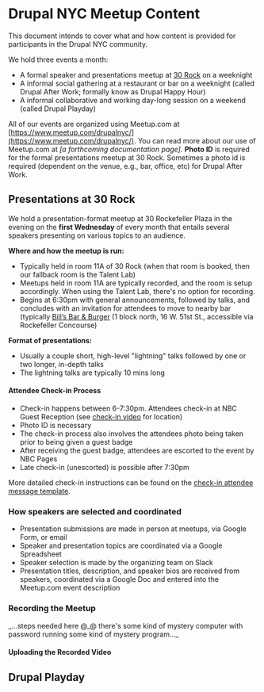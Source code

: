 # Drupal NYC Meetup Content

This document intends to cover what and how content is provided for participants in the Drupal NYC community.

We hold three events a month:

* A formal speaker and presentations meetup at [30 Rock](https://www.google.com/maps?f=q&hl=en&q=30+Rockefeller+Center,+New+York,+NY,+10112,+us) on a weeknight
* A informal social gathering at a restaurant or bar on a weeknight \(called Drupal After Work; formally know as Drupal Happy Hour\)
* A informal collaborative and working day-long session on a weekend \(called Drupal Playday\)

All of our events are organized using Meetup.com at [https://www.meetup.com/drupalnyc/](https://www.meetup.com/drupalnyc/). You can read more about our use of Meetup.com at _\[a forthcoming documentation page\]_. **Photo ID** is required for the formal presentations meetup at 30 Rock. Sometimes a photo id is required \(dependent on the venue, e.g., bar, office, etc\) for Drupal After Work.

## Presentations at 30 Rock

We hold a presentation-format meetup at 30 Rockefeller Plaza in the evening on the **first Wednesday** of every month that entails several speakers presenting on various topics to an audience.

**Where and how the meetup is run:**

* Typically held in room 11A of 30 Rock \(when that room is booked, then our fallback room is the Talent Lab\)
* Meetups held in room 11A are typically recorded, and the room is setup accordingly. When using the Talent Lab, there's no option for recording.
* Begins at 6:30pm with general announcements, followed by talks, and concludes with an invitation for attendees to move to nearby bar \(typically [Bill’s Bar & Burger](https://goo.gl/maps/Eghs2) \(1 block north, 16 W. 51st St., accessible via Rockefeller Concourse\)

**Format of presentations:**

* Usually a couple short, high-level "lightning" talks followed by one or two longer, in-depth talks
* The lightning talks are typically 10 mins long

#### Attendee Check-in Process

* Check-in happens between 6-7:30pm. Attendees check-in at NBC Guest Reception \(see [check-in video](http://bit.ly/dnyccheckin) for location\)
* Photo ID is necessary
* The check-in process also involves the attendees photo being taken prior to being given a guest badge
* After receiving the guest badge, attendees are escorted to the event by NBC Pages
* Late check-in \(unescorted\) is possible after 7:30pm

More detailed check-in instructions can be found on the [check-in attendee message template](https://drupal-nyc.gitbooks.io/meetup/content/attendee-communication-templates.html#check-in-instructions).

### How speakers are selected and coordinated

* Presentation submissions are made in person at meetups, via Google Form, or email
* Speaker and presentation topics are coordinated via a Google Spreadsheet
* Speaker selection is made by the organizing team on Slack
* Presentation titles, description, and speaker bios are received from speakers, coordinated via a Google Doc and entered into the Meetup.com event description

### Recording the Meetup <a id="recording"></a>

_...steps needed here @\_@ there's some kind of mystery computer with password running some kind of mystery program...\_

#### Uploading the Recorded Video

## Drupal Playday



